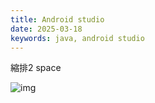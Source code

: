 ```yaml
---
title: Android studio
date: 2025-03-18
keywords: java, android studio
---
```


縮排2 space

![img]({{site.imgurl}}/other/android_studio_space.png)

